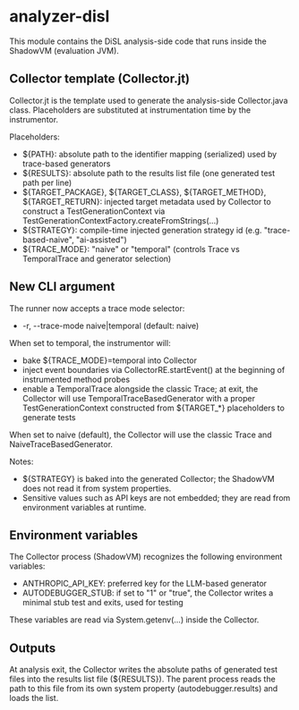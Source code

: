 # analyzer-disl

This module contains the DiSL analysis-side code that runs inside the ShadowVM (evaluation JVM).

## Collector template (Collector.jt)

Collector.jt is the template used to generate the analysis-side Collector.java class.
Placeholders are substituted at instrumentation time by the instrumentor.

Placeholders:
- ${PATH}: absolute path to the identifier mapping (serialized) used by trace-based generators
- ${RESULTS}: absolute path to the results list file (one generated test path per line)
- ${TARGET_PACKAGE}, ${TARGET_CLASS}, ${TARGET_METHOD}, ${TARGET_RETURN}: injected target metadata used by Collector to construct a TestGenerationContext via TestGenerationContextFactory.createFromStrings(...)
- ${STRATEGY}: compile-time injected generation strategy id (e.g. "trace-based-naive", "ai-assisted")
- ${TRACE_MODE}: "naive" or "temporal" (controls Trace vs TemporalTrace and generator selection)


## New CLI argument

The runner now accepts a trace mode selector:
- -r, --trace-mode naive|temporal (default: naive)

When set to temporal, the instrumentor will:
- bake ${TRACE_MODE}=temporal into Collector
- inject event boundaries via CollectorRE.startEvent() at the beginning of instrumented method probes
- enable a TemporalTrace alongside the classic Trace; at exit, the Collector will use TemporalTraceBasedGenerator with a proper TestGenerationContext constructed from ${TARGET_*} placeholders to generate tests

When set to naive (default), the Collector will use the classic Trace and NaiveTraceBasedGenerator.

Notes:
- ${STRATEGY} is baked into the generated Collector; the ShadowVM does not read it from system properties.
- Sensitive values such as API keys are not embedded; they are read from environment variables at runtime.

## Environment variables

The Collector process (ShadowVM) recognizes the following environment variables:

- ANTHROPIC_API_KEY: preferred key for the LLM-based generator
- AUTODEBUGGER_STUB: if set to "1" or "true", the Collector writes a minimal stub test and exits, used for testing

These variables are read via System.getenv(...) inside the Collector.

## Outputs

At analysis exit, the Collector writes the absolute paths of generated test files into the results list file (${RESULTS}).
The parent process reads the path to this file from its own system property (autodebugger.results) and loads the list.

